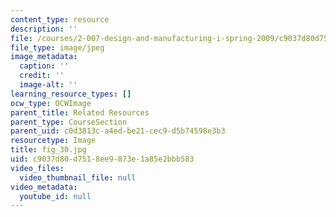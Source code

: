 ```yaml
---
content_type: resource
description: ''
file: /courses/2-007-design-and-manufacturing-i-spring-2009/c9037d80d7518ee9873e1a85e2bbb583_fig_30.jpg
file_type: image/jpeg
image_metadata:
  caption: ''
  credit: ''
  image-alt: ''
learning_resource_types: []
ocw_type: OCWImage
parent_title: Related Resources
parent_type: CourseSection
parent_uid: c0d3813c-a4ed-be21-cec9-d5b74598e3b3
resourcetype: Image
title: fig_30.jpg
uid: c9037d80-d751-8ee9-873e-1a85e2bbb583
video_files:
  video_thumbnail_file: null
video_metadata:
  youtube_id: null
---
```

